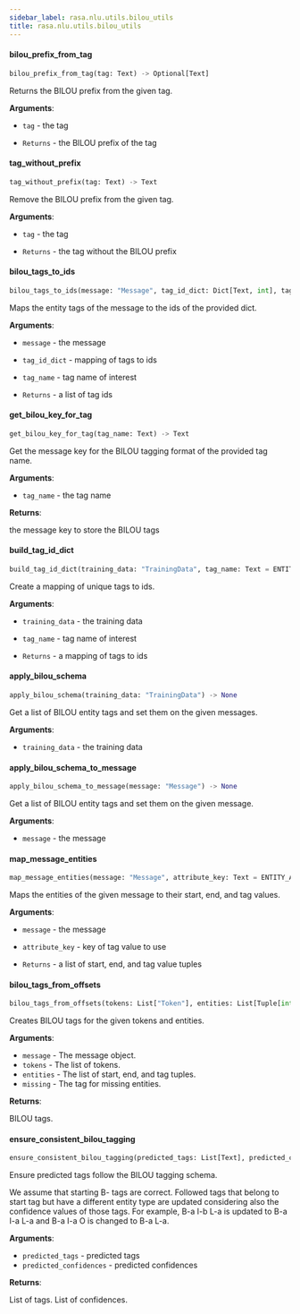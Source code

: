 ```yaml
---
sidebar_label: rasa.nlu.utils.bilou_utils
title: rasa.nlu.utils.bilou_utils
---
```

#### bilou\_prefix\_from\_tag

```python
bilou_prefix_from_tag(tag: Text) -> Optional[Text]
```

Returns the BILOU prefix from the given tag.

**Arguments**:

- `tag` - the tag
  
- `Returns` - the BILOU prefix of the tag

#### tag\_without\_prefix

```python
tag_without_prefix(tag: Text) -> Text
```

Remove the BILOU prefix from the given tag.

**Arguments**:

- `tag` - the tag
  
- `Returns` - the tag without the BILOU prefix

#### bilou\_tags\_to\_ids

```python
bilou_tags_to_ids(message: "Message", tag_id_dict: Dict[Text, int], tag_name: Text = ENTITY_ATTRIBUTE_TYPE) -> List[int]
```

Maps the entity tags of the message to the ids of the provided dict.

**Arguments**:

- `message` - the message
- `tag_id_dict` - mapping of tags to ids
- `tag_name` - tag name of interest
  
- `Returns` - a list of tag ids

#### get\_bilou\_key\_for\_tag

```python
get_bilou_key_for_tag(tag_name: Text) -> Text
```

Get the message key for the BILOU tagging format of the provided tag name.

**Arguments**:

- `tag_name` - the tag name
  

**Returns**:

  the message key to store the BILOU tags

#### build\_tag\_id\_dict

```python
build_tag_id_dict(training_data: "TrainingData", tag_name: Text = ENTITY_ATTRIBUTE_TYPE) -> Optional[Dict[Text, int]]
```

Create a mapping of unique tags to ids.

**Arguments**:

- `training_data` - the training data
- `tag_name` - tag name of interest
  
- `Returns` - a mapping of tags to ids

#### apply\_bilou\_schema

```python
apply_bilou_schema(training_data: "TrainingData") -> None
```

Get a list of BILOU entity tags and set them on the given messages.

**Arguments**:

- `training_data` - the training data

#### apply\_bilou\_schema\_to\_message

```python
apply_bilou_schema_to_message(message: "Message") -> None
```

Get a list of BILOU entity tags and set them on the given message.

**Arguments**:

- `message` - the message

#### map\_message\_entities

```python
map_message_entities(message: "Message", attribute_key: Text = ENTITY_ATTRIBUTE_TYPE) -> List[Tuple[int, int, Text]]
```

Maps the entities of the given message to their start, end, and tag values.

**Arguments**:

- `message` - the message
- `attribute_key` - key of tag value to use
  
- `Returns` - a list of start, end, and tag value tuples

#### bilou\_tags\_from\_offsets

```python
bilou_tags_from_offsets(tokens: List["Token"], entities: List[Tuple[int, int, Text]]) -> List[Text]
```

Creates BILOU tags for the given tokens and entities.

**Arguments**:

- `message` - The message object.
- `tokens` - The list of tokens.
- `entities` - The list of start, end, and tag tuples.
- `missing` - The tag for missing entities.
  

**Returns**:

  BILOU tags.

#### ensure\_consistent\_bilou\_tagging

```python
ensure_consistent_bilou_tagging(predicted_tags: List[Text], predicted_confidences: List[float]) -> Tuple[List[Text], List[float]]
```

Ensure predicted tags follow the BILOU tagging schema.

We assume that starting B- tags are correct. Followed tags that belong to start
tag but have a different entity type are updated considering also the confidence
values of those tags.
For example, B-a I-b L-a is updated to B-a I-a L-a and B-a I-a O is changed to
B-a L-a.

**Arguments**:

- `predicted_tags` - predicted tags
- `predicted_confidences` - predicted confidences
  

**Returns**:

  List of tags.
  List of confidences.

